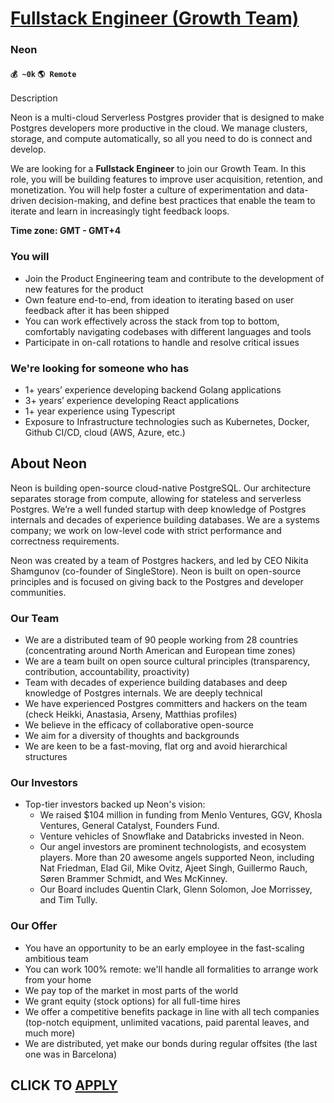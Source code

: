 # [Fullstack Engineer (Growth Team)](https://www.remotewlb.com/apply/fullstack-engineer-growth-team)  
### Neon  
#### `💰 ~0k` `🌎 Remote`  

Description

Neon is a multi-cloud Serverless Postgres provider that is designed to make Postgres developers more productive in the cloud. We manage clusters, storage, and compute automatically, so all you need to do is connect and develop.

We are looking for a **Fullstack Engineer** to join our Growth Team. In this role, you will be building features to improve user acquisition, retention, and monetization. You will help foster a culture of experimentation and data-driven decision-making, and define best practices that enable the team to iterate and learn in increasingly tight feedback loops.

**Time zone: GMT - GMT+4**

### You will

  * Join the Product Engineering team and contribute to the development of new features for the product
  * Own feature end-to-end, from ideation to iterating based on user feedback after it has been shipped
  * You can work effectively across the stack from top to bottom, comfortably navigating codebases with different languages and tools
  * Participate in on-call rotations to handle and resolve critical issues

### We're looking for someone who has

  * 1+ years’ experience developing backend Golang applications
  * 3+ years’ experience developing React applications
  * 1+ year experience using Typescript
  * Exposure to Infrastructure technologies such as Kubernetes, Docker, Github CI/CD, cloud (AWS, Azure, etc.)

## **About Neon**

Neon is building open-source cloud-native PostgreSQL. Our architecture separates storage from compute, allowing for stateless and serverless Postgres. We’re a well funded startup with deep knowledge of Postgres internals and decades of experience building databases. We are a systems company; we work on low-level code with strict performance and correctness requirements.

Neon was created by a team of Postgres hackers, and led by CEO Nikita Shamgunov (co-founder of SingleStore). Neon is built on open-source principles and is focused on giving back to the Postgres and developer communities.

### **Our Team**

  * We are a distributed team of 90 people working from 28 countries (concentrating around North American and European time zones)
  * We are a team built on open source cultural principles (transparency, contribution, accountability, proactivity)
  * Team with decades of experience building databases and deep knowledge of Postgres internals. We are deeply technical
  * We have experienced Postgres committers and hackers on the team (check Heikki, Anastasia, Arseny, Matthias profiles)
  * We believe in the efficacy of collaborative open-source
  * We aim for a diversity of thoughts and backgrounds
  * We are keen to be a fast-moving, flat org and avoid hierarchical structures

### **Our Investors**

  * Top-tier investors backed up Neon's vision: 
    * We raised $104 million in funding from Menlo Ventures, GGV, Khosla Ventures, General Catalyst, Founders Fund. 
    * Venture vehicles of Snowflake and Databricks invested in Neon.
    * Our angel investors are prominent technologists, and ecosystem players. More than 20 awesome angels supported Neon, including Nat Friedman, Elad Gil, Mike Ovitz, Ajeet Singh, Guillermo Rauch, Søren Brammer Schmidt, and Wes McKinney.
    * Our Board includes Quentin Clark, Glenn Solomon, Joe Morrissey, and Tim Tully. 

### **Our Offer**

  * You have an opportunity to be an early employee in the fast-scaling ambitious team
  * You can work 100% remote: we'll handle all formalities to arrange work from your home
  * We pay top of the market in most parts of the world
  * We grant equity (stock options) for all full-time hires
  * We offer a competitive benefits package in line with all tech companies (top-notch equipment, unlimited vacations, paid parental leaves, and much more)
  * We are distributed, yet make our bonds during regular offsites (the last one was in Barcelona)

  
## CLICK TO [APPLY](https://www.remotewlb.com/apply/fullstack-engineer-growth-team)

